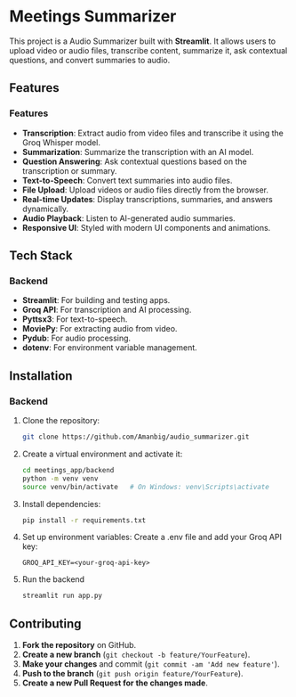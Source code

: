 # Meetings Summarizer

This project is a Audio Summarizer built with **Streamlit**. It allows users to upload video or audio files, transcribe content, summarize it, ask contextual questions, and convert summaries to audio.

## Features

### Features
- **Transcription**: Extract audio from video files and transcribe it using the Groq Whisper model.
- **Summarization**: Summarize the transcription with an AI model.
- **Question Answering**: Ask contextual questions based on the transcription or summary.
- **Text-to-Speech**: Convert text summaries into audio files.
- **File Upload**: Upload videos or audio files directly from the browser.
- **Real-time Updates**: Display transcriptions, summaries, and answers dynamically.
- **Audio Playback**: Listen to AI-generated audio summaries.
- **Responsive UI**: Styled with modern UI components and animations.

## Tech Stack

### Backend
- **Streamlit**: For building and testing apps.
- **Groq API**: For transcription and AI processing.
- **Pyttsx3**: For text-to-speech.
- **MoviePy**: For extracting audio from video.
- **Pydub**: For audio processing.
- **dotenv**: For environment variable management.

## Installation

### Backend

1. Clone the repository:
   ```bash
   git clone https://github.com/Amanbig/audio_summarizer.git
   ```

2. Create a virtual environment and activate it:
    ```bash
    cd meetings_app/backend
    python -m venv venv
    source venv/bin/activate   # On Windows: venv\Scripts\activate
    ```

3. Install dependencies:
    ```bash
    pip install -r requirements.txt
    ```
4. Set up environment variables: Create a .env file and add your Groq API key:
    ```
    GROQ_API_KEY=<your-groq-api-key>
    ```

6. Run the backend
    ```bash
    streamlit run app.py
    ```

## Contributing

1. **Fork the repository** on GitHub.
2. **Create a new branch** (`git checkout -b feature/YourFeature`).
3. **Make your changes** and commit (`git commit -am 'Add new feature'`).
4. **Push to the branch** (`git push origin feature/YourFeature`).
5. **Create a new Pull Request for the changes made**.
